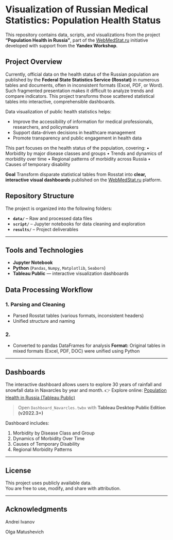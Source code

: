 # Visualization of Russian Medical Statistics: Population Health Status

This repository contains data, scripts, and visualizations from the project **“Population Health in Russia”**, part of the [WebMedStat.ru](http://WebMedStat.ru) initiative developed with support from the **Yandex Workshop**.

## Project Overview

Currently, official data on the health status of the Russian population are published by the **Federal State Statistics Service (Rosstat)** in numerous tables and documents, often in inconsistent formats (Excel, PDF, or Word).  
Such fragmented presentation makes it difficult to analyze trends and compare indicators. This project transforms those scattered statistical tables into interactive, comprehensible dashboards.

Data visualization of public health statistics helps:
- Improve the accessibility of information for medical professionals, researchers, and policymakers  
- Support data-driven decisions in healthcare management  
- Promote transparency and public engagement in health data

This part focuses on the health status of the population, covering: 
• Morbidity by major disease classes and groups
• Trends and dynamics of morbidity over time
• Regional patterns of morbidity across Russia
• Causes of temporary disability

**Goal**
Transform disparate statistical tables from Rosstat into **clear, interactive visual dashboards** published on the [WebMedStat.ru](http://WebMedStat.ru) platform.

## Repository Structure
The project is organized into the following folders:
- **`data/`** – Raw and processed data files</summary>
- **`script/`** – Jupyter notebooks for data cleaning and exploration</summary>
- **`results/`** – Project deliverables</summary>

---

## Tools and Technologies

- **Jupyter Notebook** 
- **Python** (`Pandas`, `Numpy`, `Matplotlib`, `Seaborn`)
- **Tableau Public** — interactive visualization dashboards

## Data Processing Workflow

### 1. Parsing and Cleaning
- Parsed Rosstat tables (various formats, inconsistent headers)
- Unified structure and naming

### 2. 
- Converted to pandas DataFrames for analysis
 **Format:** Original tables in mixed formats (Excel, PDF, DOC) were unified using Python

---

## Dashboards

The interactive dashboard allows users to explore 30 years of rainfall and snowfall data in Navarcles by year and month.
👉 Explore online: [Population Health in Russia (Tableau Public)](https://public.tableau.com/)
> Open `Dashboard_Navarcles.twbx` with **Tableau Desktop Public Edition (v2022.3+)**

Dashboard includes:
1. Morbidity by Disease Class and Group
2. Dynamics of Morbidity Over Time  
3. Causes of Temporary Disability 
4. Regional Morbidity Patterns
   

---

## License

This project uses publicly available data.  
You are free to use, modify, and share with attribution.

---

## Acknowledgments
Andrei Ivanov 

Olga Matushevich




